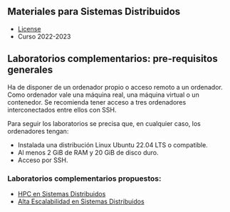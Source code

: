 ## Materiales para Sistemas Distribuidos

<html>
<ul>
<li> <a href="https://github.com/acaldero/uc3m_ssdd/blob/main/LICENSE">License</a> </li>
<li> Curso 2022-2023</li>
</ul>
</html>


## Laboratorios complementarios: pre-requisitos generales

Ha de disponer de un ordenador propio o acceso remoto a un ordenador.
Como ordenador vale una máquina real, una máquina virtual o un contenedor.
Se recomienda tener acceso a tres ordenadores interconectados entre ellos con SSH.

Para seguir los laboratorios se precisa que, en cualquier caso, los ordenadores tengan:
* Instalada una distribución Linux Ubuntu 22.04 LTS o compatible.
* Al menos 2 GiB de RAM y 20 GiB de disco duro.
* Acceso por SSH.


### Laboratorios complementarios propuestos:

* [HPC en Sistemas Distribuidos](https://github.com/acaldero/uc3m_ssdd/blob/main/lab_mpi/README_cloud.md)
* [Alta Escalabilidad en Sistemas Distribuidos](https://github.com/acaldero/uc3m_ssdd/blob/main/lab_spark/README_cloud.md)

